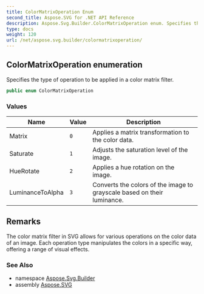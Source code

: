 ```yaml
---
title: ColorMatrixOperation Enum
second_title: Aspose.SVG for .NET API Reference
description: Aspose.Svg.Builder.ColorMatrixOperation enum. Specifies the type of operation to be applied in a color matrix filter
type: docs
weight: 120
url: /net/aspose.svg.builder/colormatrixoperation/
---
```

## ColorMatrixOperation enumeration

Specifies the type of operation to be applied in a color matrix filter.

```csharp
public enum ColorMatrixOperation
```

### Values

| Name | Value | Description |
| --- | --- | --- |
| Matrix | `0` | Applies a matrix transformation to the color data. |
| Saturate | `1` | Adjusts the saturation level of the image. |
| HueRotate | `2` | Applies a hue rotation on the image. |
| LuminanceToAlpha | `3` | Converts the colors of the image to grayscale based on their luminance. |

## Remarks

The color matrix filter in SVG allows for various operations on the color data of an image. Each operation type manipulates the colors in a specific way, offering a range of visual effects.

### See Also

* namespace [Aspose.Svg.Builder](../../aspose.svg.builder/)
* assembly [Aspose.SVG](../../)

